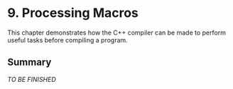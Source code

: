 # 9. Processing Macros

This chapter demonstrates how the C++ compiler can be made to perform useful tasks before compiling a program.

## Summary

_TO BE FINISHED_